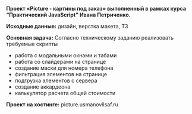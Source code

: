 **Проект «Picture - картины под заказ» выполненный в рамках курса “Практический JavaScript” Ивана Петриченко.**

**Исходные данные:** дизайн, верстка макета, ТЗ

**Основная задача:** Согласно техническому заданию реализовать требуемые скрипты

+ работа с модальными окнами и табами
+ работа со слайдерами на странице
+ создание маски для номера телефона
+ фильтрация элементов на странице
+ подгрузка элементов с сервера
+ создание аккардеона
+ калькулятор расчета общей стоимости

**Проект на хостинге:** picture.usmanovilsaf.ru
